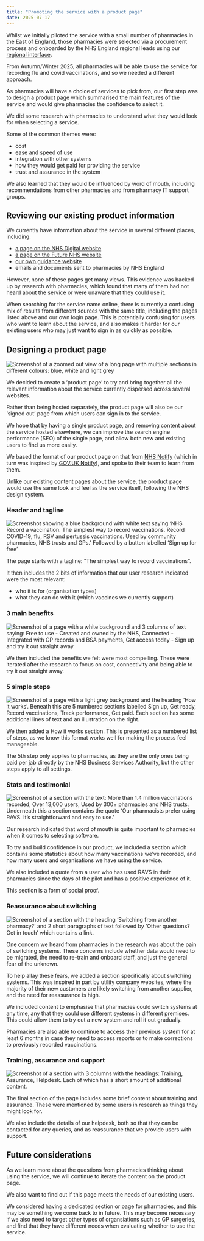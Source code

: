 ```yaml
---
title: "Promoting the service with a product page"
date: 2025-07-17
---
```


Whilst we initially piloted the service with a small number of pharmacies in the East of England, those pharmacies were selected via a procurement process and onboarded by the NHS England regional leads using our [regional interface](/record-a-vaccination/2024/08/onboarding-organisations-without-spreadsheets/).

From Autumn/Winter 2025, all pharmacies will be able to use the service for recording flu and covid vaccinations, and so we needed a different approach.

As pharmacies will have a choice of services to pick from, our first step was to design a product page which summarised the main features of the service and would give pharmacies the confidence to select it.

We did some research with pharmacies to understand what they would look for when selecting a service.

Some of the common themes were:

- cost
- ease and speed of use
- integration with other systems
- how they would get paid for providing the service
- trust and assurance in the system

We also learned that they would be influenced by word of mouth, including recommendations from other pharmacies and from pharmacy IT support groups.

## Reviewing our existing product information

We currently have information about the service in several different places, including:

- [a page on the NHS Digital website](https://digital.nhs.uk/services/vaccinations-point-of-care/record-a-vaccination-service)
- [a page on the Future NHS website](https://future.nhs.uk/vaccsandscreening/view?objectId=56346864)
- [our own guidance website](https://guide.ravs.england.nhs.uk)
- emails and documents sent to pharmacies by NHS England

However, none of these pages get many views. This evidence was backed up by research with pharmacies, which found that many of them had not heard about the service or were unaware that they could use it.

When searching for the service name online, there is currently a confusing mix of results from different sources with the same title, including the pages listed above and our own login page. This is potentially confusing for users who want to learn about the service, and also makes it harder for our existing users who may just want to sign in as quickly as possible.

## Designing a product page

![Screenshot of a zoomed out view of a long page with multiple sections in different colours: blue, white and light grey](product-page.png)

We decided to create a ‘product page’ to try and bring together all the relevant information about the service currently dispersed across several websites.

Rather than being hosted separately, the product page will also be our ‘signed out’ page from which users can sign in to the service.

We hope that by having a single product page, and removing content about the service hosted elsewhere, we can improve the search engine performance (SEO) of the single page, and allow both new and existing users to find us more easily.

We based the format of our product page on that from [NHS Notify](https://notify.nhs.uk) (which in turn was inspired by [GOV.UK Notify](https://www.notifications.service.gov.uk/)), and spoke to their team to learn from them.

Unlike our existing content pages about the service, the product page would use the same look and feel as the service itself, following the NHS design system.

### Header and tagline

![Screenshot showing a blue background with white text saying ‘NHS Record a vaccination. The simplest way to record vaccinations. Record COVID-19, flu, RSV and pertussis vaccinations. Used by community pharmacies, NHS trusts and GPs.’ Followed by a button labelled ‘Sign up for free’](header-and-tagline.png)

The page starts with a tagline: “The simplest way to record vaccinations”.

It then includes the 2 bits of information that our user research indicated were the most relevant:

- who it is for (organisation types)
- what they can do with it (which vaccines we currently support)

### 3 main benefits

![Screenshot of a page with a white background and 3 columns of text saying: Free to use - Created and owned by the NHS, Connected - Integrated with GP records and BSA payments, Get access today - Sign up and try it out straight away](3-main-benefits.png)

We then included the benefits we felt were most compelling. These were iterated after the research to focus on cost, connectivity and being able to try it out straight away.

### 5 simple steps

![Screenshot of a page with a light grey background and the heading ‘How it works’. Beneath this are 5 numbered sections labelled Sign up, Get ready, Record vaccinations, Track performance, Get paid. Each section has some additional lines of text and an illustration on the right.](how-it-works.png)

We then added a How it works section. This is presented as a numbered list of steps, as we know this format works well for making the process feel manageable.

The 5th step only applies to pharmacies, as they are the only ones being paid per jab directly by the NHS Business Services Authority, but the other steps apply to all settings.

### Stats and testimonial

![Screenshot of a section with the text: More than 1.4 million vaccinations recorded, Over 13,000 users, Used by 300+ pharmacies and NHS trusts. Underneath this a section contains the quote ‘Our pharmacists prefer using RAVS. It’s straightforward and easy to use.’](stats-and-testimonial.png)

Our research indicated that word of mouth is quite important to pharmacies when it comes to selecting software.

To try and build confidence in our product, we included a section which contains some statistics about how many vaccinations we’ve recorded, and how many users and organisations we have using the service.

We also included a quote from a user who has used RAVS in their pharmacies since the days of the pilot and has a positive experience of it.

This section is a form of social proof.

### Reassurance about switching

![Screenshot of a section with the heading ‘Switching from another pharmacy?’ and 2 short paragraphs of text followed by ‘Other questions? Get in touch’ which contains a link.](switching.png)

One concern we heard from pharmacies in the research was about the pain of switching systems. These concerns include whether data would need to be migrated, the need to re-train and onboard staff, and just the general fear of the unknown.

To help allay these fears, we added a section specifically about switching systems. This was inspired in part by utility company websites, where the majority of their new customers are likely switching from another supplier, and the need for reassurance is high.

We included content to emphasise that pharmacies could switch systems at any time, any that they could use different systems in different premises. This could allow them to try out a new system and roll it out gradually.

Pharmacies are also able to continue to access their previous system for at least 6 months in case they need to access reports or to make corrections to previously recorded vaccinations.

### Training, assurance and support

![Screenshot of a section with 3 columns with the headings: Training, Assurance, Helpdesk. Each of which has a short amount of additional content.](training-and-assurance.png)

The final section of the page includes some brief content about training and assurance. These were mentioned by some users in research as things they might look for.

We also include the details of our helpdesk, both so that they can be contacted for any queries, and as reassurance that we provide users with support.

## Future considerations

As we learn more about the questions from pharmacies thinking about using the service, we will continue to iterate the content on the product page.

We also want to find out if this page meets the needs of our existing users.

We considered having a dedicated section or page for pharmacies, and this may be something we come back to in future. This may become necessary if we also need to target other types of organsiations such as GP surgeries, and find that they have different needs when evaluating whether to use the service.
